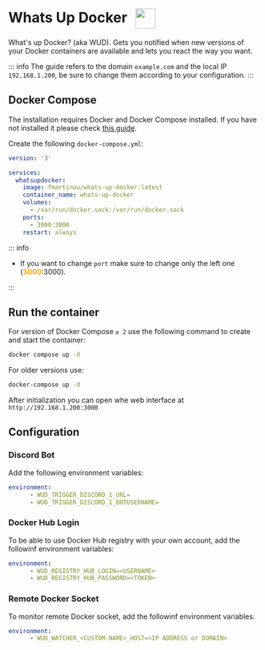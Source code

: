 # Whats Up Docker <img src="/whats-up-docker-icon.png" width="40" height="40" style="display:inline-block; vertical-align: middle; margin-left:10px;">


What's up Docker? (aka WUD). Gets you notified when new versions of your Docker containers are available and lets you react the way you want.

::: info
The guide refers to the domain <code>example.com</code> and the local IP <code>192.168.1.200</code>, be sure to change them according to your configuration.
:::

## Docker Compose
The installation requires Docker and Docker Compose installed. If you have not installed it please check [this guide](../docker.md).

Create the following <code>docker-compose.yml</code>:
```yml
version: '3'

services:
  whatsupdocker:
    image: fmartinou/whats-up-docker:latest
    container_name: whats-up-docker
    volumes:
      - /var/run/docker.sock:/var/run/docker.sock
    ports:
      - 3000:3000
    restart: always
```

::: info
* If you want to change <code>port</code> make sure to change only the left one (<span style="color:orange"><strong>3000</strong></span>:3000).

:::

## Run the container
For version of Docker Compose <code>≥ 2</code> use the following command to create and start the container:
```bash
docker compose up -d
```
For older versions use:
```bash
docker-compose up -d
```

After initialization you can open whe web interface at <code>ht<span>tp://</span>192.168.1.200:3000</code>

## Configuration

### Discord Bot
Add the following environment variables:
```yml
environment:
      - WUD_TRIGGER_DISCORD_1_URL=
      - WUD_TRIGGER_DISCORD_1_BOTUSERNAME=
```

### Docker Hub Login
To be able to use Docker Hub registry with your own account, add the followinf environment variables:
```yml
environment:
      - WUD_REGISTRY_HUB_LOGIN=<USERNAME>
      - WUD_REGISTRY_HUB_PASSWORD=<TOKEN>
```

### Remote Docker Socket
To monitor remote Docker socket, add the followinf environment variables:
```yml
environment:
      - WUD_WATCHER_<CUSTOM-NAME>_HOST=<IP ADDRESS or DOMAIN>
```